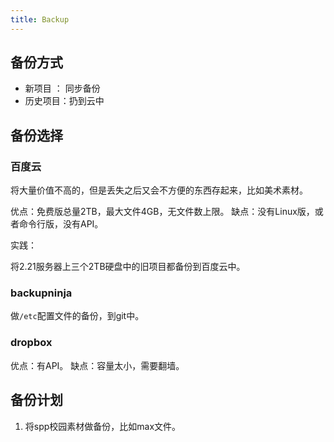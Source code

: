 ```yaml
---
title: Backup
---
```


## 备份方式

- 新项目 ： 同步备份
- 历史项目：扔到云中

## 备份选择

### 百度云

将大量价值不高的，但是丢失之后又会不方便的东西存起来，比如美术素材。

优点：免费版总量2TB，最大文件4GB，无文件数上限。
缺点：没有Linux版，或者命令行版，没有API。

实践：

将2.21服务器上三个2TB硬盘中的旧项目都备份到百度云中。

### backupninja

做```/etc```配置文件的备份，到git中。

### dropbox

优点：有API。
缺点：容量太小，需要翻墙。

## 备份计划

1. 将spp校园素材做备份，比如max文件。